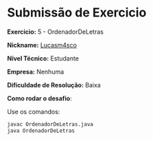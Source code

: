 # Submissão de Exercicio

**Exercicio:** 5 - OrdenadorDeLetras

**Nickname:** [Lucasm4sco](https://github.com/Lucasm4sco)

**Nível Técnico:** Estudante

**Empresa:** Nenhuma 

**Dificuldade de Resolução:** Baixa

**Como rodar o desafio**: 

Use os comandos: 

```bash
javac OrdenadorDeLetras.java
java OrdenadorDeLetras
```
